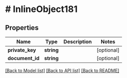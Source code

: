 # # InlineObject181

## Properties

Name | Type | Description | Notes
------------ | ------------- | ------------- | -------------
**private_key** | **string** |  | [optional]
**document_id** | **string** |  | [optional]

[[Back to Model list]](../../README.md#models) [[Back to API list]](../../README.md#endpoints) [[Back to README]](../../README.md)
